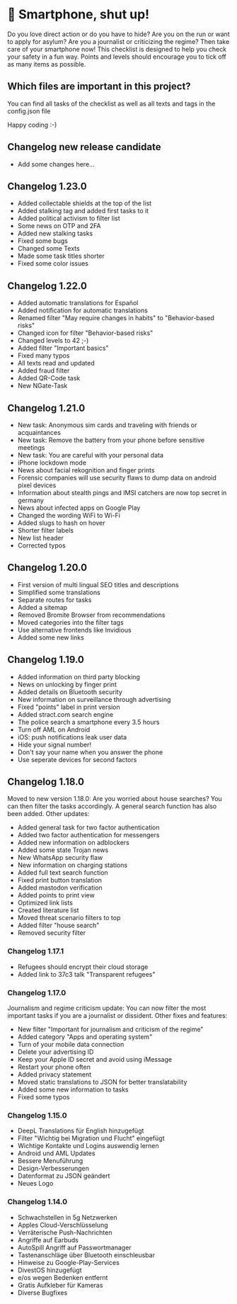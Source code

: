 # 🦄 Smartphone, shut up!
Do you love direct action or do you have to hide? Are you on the run or want to apply for asylum? Are you a journalist or criticizing the regime? Then take care of your smartphone now! This checklist is designed to help you check your safety in a fun way. Points and levels should encourage you to tick off as many items as possible.

## Which files are important in this project?

You can find all tasks of the checklist as well as all texts and tags in the config.json file

Happy coding :-)

## Changelog new release candidate
* Add some changes here...

## Changelog 1.23.0
* Added collectable shields at the top of the list
* Added stalking tag and added first tasks to it
* Added political activism to filter list
* Some news on OTP and 2FA
* Added new stalking tasks
* Fixed some bugs
* Changed some Texts
* Made some task titles shorter
* Fixed some color issues

## Changelog 1.22.0
* Added automatic translations for Español
* Added notification for automatic translations
* Renamed filter "May require changes in habits" to "Behavior-based risks"
* Changed icon for filter "Behavior-based risks"
* Changed levels to 42 ;-)
* Added filter "Important basics"
* Fixed many typos
* All texts read and updated
* Added fraud filter
* Added QR-Code task
* New NGate-Task

## Changelog 1.21.0
* New task: Anonymous sim cards and traveling with friends or acquaintances
* New task: Remove the battery from your phone before sensitive meetings
* New task: You are careful with your personal data
* iPhone lockdown mode
* News about facial rekognition and finger prints
* Forensic companies will use security flaws to dump data on android pixel devices
* Information about stealth pings and IMSI catchers are now top secret in germany
* News about infected apps on Google Play
* Changed the wording WiFi to Wi-Fi
* Added slugs to hash on hover
* Shorter filter labels
* New list header
* Corrected typos

## Changelog 1.20.0
* First version of multi lingual SEO titles and descriptions
* Simplified some translations
* Separate routes for tasks
* Added a sitemap
* Removed Bromite Browser from recommendations
* Moved categories into the filter tags
* Use alternative frontends like Invidious
* Added some new links

## Changelog 1.19.0
* Added information on third party blocking
* News on unlocking by finger print
* Added details on Bluetooth security
* New information on surveillance through advertising
* Fixed "points" label in print version
* Added stract.com search engine
* The police search a smartphone every 3.5 hours
* Turn off AML on Android 
* iOS: push notifications leak user data
* Hide your signal number!
* Don't say your name when you answer the phone
* Use seperate devices for second factors

## Changelog 1.18.0
Moved to new version 1.18.0: Are you worried about house searches? You can then filter the tasks accordingly. A general search function has also been added. Other updates:

* Added general task for two factor authentication
* Added two factor authentication for messengers
* Added new information on adblockers
* Added some state Trojan news
* New WhatsApp security flaw
* New information on charging stations
* Added full text search function
* Fixed print button translation
* Added mastodon verification
* Added points to print view
* Optimized link lists
* Created literature list
* Moved threat scenario filters to top
* Added filter "house search"
* Removed security filter

### Changelog 1.17.1
* Refugees should encrypt their cloud storage
* Added link to 37c3 talk "Transparent refugees"

### Changelog 1.17.0
Journalism and regime criticism update:
You can now filter the most important tasks if you are a journalist or dissident.
Other fixes and features:

* New filter "Important for journalism and criticism of the regime"
* Added category "Apps and operating system"
* Turn of your mobile data connection
* Delete your advertising ID
* Keep your Apple ID secret and avoid using iMessage
* Restart your phone often
* Added privacy statement
* Moved static translations to JSON for better translatability
* Added some new information to tasks
* Fixed some typos

### Changelog 1.15.0
* DeepL Translations für English hinzugefügt
* Filter "Wichtig bei Migration und Flucht" eingefügt
* Wichtige Kontakte und Logins auswendig lernen
* Android und AML Updates
* Bessere Menuführung
* Design-Verbesserungen
* Datenformat zu JSON geändert
* Neues Logo

### Changelog 1.14.0
* Schwachstellen in 5g Netzwerken
* Apples Cloud-Verschlüsselung
* Verräterische Push-Nachrichten
* Angriffe auf Earbuds
* AutoSpill Angriff auf Passwortmanager
* Tastenanschläge über Bluetooth einschleusbar
* Hinweise zu Google-Play-Services
* DivestOS hinzugefügt
* e/os wegen Bedenken entfernt
* Gratis Aufkleber für Kameras
* Diverse Bugfixes
